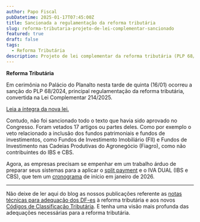 ```yaml
---
author: Papo Fiscal
pubDatetime: 2025-01-17T07:45:00Z
title: Sancionada a regulamentação da reforma tributária
slug: reforma-tributaria-projeto-de-lei-complementar-sancionado
featured: true
draft: false
tags:
  - Reforma Tributária
description: Projeto de lei complementar da reforma tributária (PLP 68/2024) é sancionado, sendo convertido na Lei Complementar 214/2025.
---
```


<div class="flex flex-row gap-2 justify-items-center">
  <div class="bg-yellow-400 w-2"></div>
  <strong class="text-7xl font-sans max-w-5">Reforma Tributária</strong>
</div>

Em cerimônia no Palácio do Planalto nesta tarde de quinta (16/01) ocorreu a sanção do PLP 68/2024, principal regulamentação da reforma tributária, convertida na Lei Complementar 214/2025.

[Leia a íntegra da nova lei.](https://www.planalto.gov.br/ccivil_03/leis/lcp/Lcp214.htm)

Contudo, não foi sancionado todo o texto que havia sido aprovado no Congresso. Foram vetados 17 artigos ou partes deles. Como por exemplo o veto relacionado a inclusão dos fundos patrimoniais e fundos de investimentos, como Fundos de Investimento Imobiliário (FII) e Fundos de Investimento nas Cadeias Produtivas do Agronegócio (Fiagro), como não contribuintes do IBS e CBS.

Agora, as empresas precisam se empenhar em um trabalho árduo de preparar seus sistemas para a aplicar o [split payment](https://papofiscal.blog/posts/reforma-tributaria-split-payment) e o IVA DUAL (IBS e CBS), que tem um [cronograma](https://papofiscal.blog/posts/reforma-tributaria-cronograma) de início em janeiro de 2026.

---

Não deixe de ler aqui do blog as nossos publicações referente as [notas técnicas para adequação dos DF-es](https://papofiscal.blog/posts/reforma-tributaria-notas-tecnicas-dfe-nf-e-nfc-e-ct-e-bp-e-nf3-e-nfcom-nfs-e-nacional) à reforma tributária e aos novos [Códigos de Classificação Tributária](https://papofiscal.blog/posts/reforma-tributaria-tabela-classificacao-tributaria-do-ibs-e-da-cbs). E tenha uma visão mais profunda das adequações necessárias para a reforma tributária.
